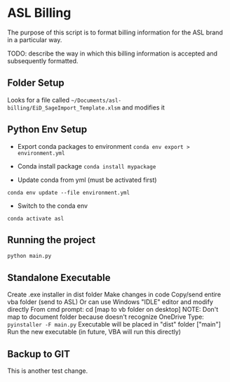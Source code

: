 # ASL Billing

The purpose of this script is to format billing information for the ASL brand in a particular way.

TODO: describe the way in which this billing information is accepted and subsequently formatted.

## Folder Setup

Looks for a file called `~/Documents/asl-billing/EiD_SageImport_Template.xlsm` and modifies it

## Python Env Setup
- Export conda packages to environment
`conda env export > environment.yml`

- Conda install package
`conda install mypackage`

- Update conda from yml (must be activated first)

`conda env update --file environment.yml`

- Switch to the conda env

`conda activate asl`

## Running the project

`python main.py`

## Standalone Executable
Create .exe installer in dist folder
Make changes in code
Copy/send entire vba folder (send to ASL)
Or can use Windows "IDLE" editor and modify directly
From cmd prompt:
cd [map to vb folder on desktop] NOTE: Don't map to document folder because doesn't recognize OneDrive
Type: `pyinstaller -F main.py`
Executable will be placed in "dist" folder ["main"]
Run the new executable (in future, VBA will run this directly)

## Backup to GIT

This is another test change.
